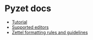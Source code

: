 # Pyzet docs

* [Tutorial](tutorial.md)
* [Supported editors](supported-editors.md)
* [Zettel formatting rules and guidelines](zettel-formatting.md)
